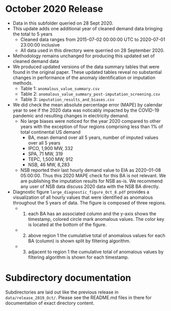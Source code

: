 # October 2020 Release

 * Data in this subfolder queried on 28 Sept 2020.
 * This update adds one additional year of cleaned demand data bringing the total to 5 years
   * Cleaned data ranges from 2015-07-02 00:00:00 UTC to 2020-07-01 23:00:00 inclusive
   * All data used in this directory were querried on 28 September 2020.
 * Methodology remains unchanged for producing this updated set of cleaned demand data
 * We produced updated versions of the data summary tables that were found in the original paper. These updated tables reveal no substantial changes in performance of the anomaly identification or imputation methods.
   * Table 1: `anomalous_value_summary.csv`
   * Table 2: `anomalous_value_summary_post-imputation_screening.csv`
   * Table 3: `imputation_results_and_biases.csv`
 * We did check the mean absolute percentage error (MAPE) by calendar year to see if the 2020 data was noticably impacted by the COVID-19 pandemic and resulting changes in electricity demand.
   * No large biases were noticed for the year 2020 compared to other years with the exception of four regions comprising less than 1% of total continental US demand
     * BA, mean demand over all 5 years, number of imputed values over all 5 years
     * IPCO, 1,900 MW, 332
     * SPA, 71 MW, 319
     * TEPC, 1,500 MW, 912
     * NSB, 46 MW, 8,283 
   * NSB reported their last hourly demand value to EIA as 2020-01-08 05:00:00. Thus this 2020 MAPE check for this BA is not relevant. We are publishing the imputation results for NSB as-is. We recommend any user of NSB data discuss 2020 data with the NSB BA directly.
 * Diagnostic figure `large_diagnostic_figure_Oct_8.pdf` provides a visualization of all hourly values that were identified as anomalous throughout the 5 years of data. The figure is composed of three regions. 
   * 1) each BA has an associated column and the y-axis shows the timestamp, colored circle mark anomalous values. The color key is located at the bottom of the figure. 
   * 2) above region 1 the cumulative total of anomalous values for each BA (column) is shown split by filtering algorithm.
   * 3) adjacent to region 1 the cumulative total of anomalous values by filtering algorithm is shown for each timestamp.

# Subdirectory documentation

Subdirectories are laid out like the previous release in `data/release_2019_Oct/`. 
Please see the README.md files in there for documentation of exact directory content.

